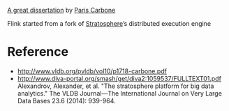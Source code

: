 [A great dissertation](http://kth.diva-portal.org/smash/record.jsf?pid=diva2%3A1240814&dswid=5874) by [Paris Carbone](https://www.kth.se/profile/parisc/)

Flink started from a fork of [Stratosphere](http://citeseerx.ist.psu.edu/viewdoc/download?doi=10.1.1.640.7744&rep=rep1&type=pdf)’s distributed execution engine 

# Reference
* http://www.vldb.org/pvldb/vol10/p1718-carbone.pdf
* http://www.diva-portal.org/smash/get/diva2:1059537/FULLTEXT01.pdf
Alexandrov, Alexander, et al. "The stratosphere platform for big data analytics." The VLDB Journal—The International Journal on Very Large Data Bases 23.6 (2014): 939-964.
